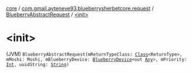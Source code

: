 [core](../../index.md) / [com.gmail.ayteneve93.blueberrysherbetcore.request](../index.md) / [BlueberryAbstractRequest](index.md) / [&lt;init&gt;](./-init-.md)

# &lt;init&gt;

(JVM) `BlueberryAbstractRequest(mReturnTypeClass: `[`Class`](https://docs.oracle.com/javase/6/docs/api/java/lang/Class.html)`<ReturnType>, mMoshi: Moshi, mBlueberryDevice: `[`BlueberryDevice`](../../com.gmail.ayteneve93.blueberrysherbetcore.device/-blueberry-device/index.md)`<out `[`Any`](https://kotlinlang.org/api/latest/jvm/stdlib/kotlin/-any/index.html)`>, mPriority: `[`Int`](https://kotlinlang.org/api/latest/jvm/stdlib/kotlin/-int/index.html)`, uuidString: `[`String`](https://kotlinlang.org/api/latest/jvm/stdlib/kotlin/-string/index.html)`)`